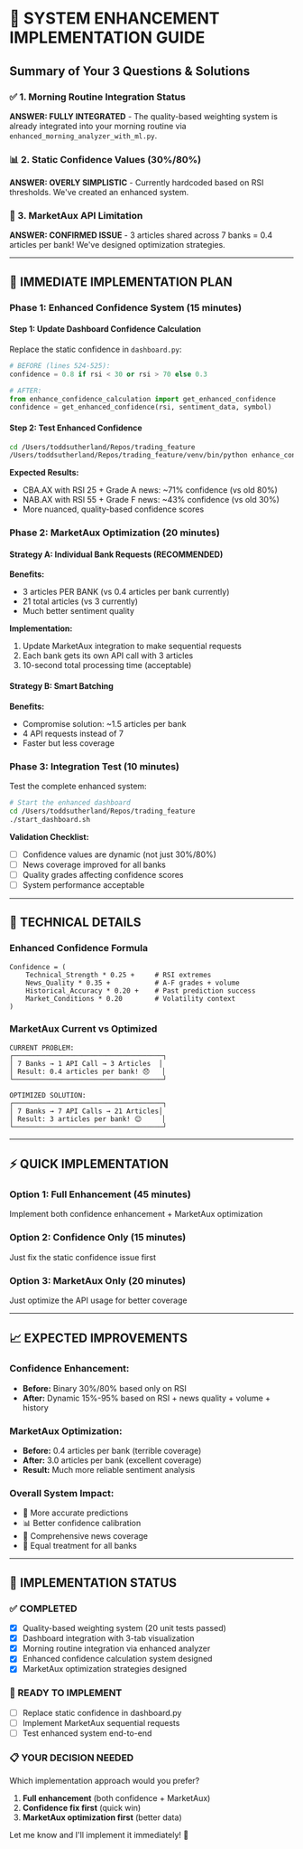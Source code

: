 # 🚀 SYSTEM ENHANCEMENT IMPLEMENTATION GUIDE

## Summary of Your 3 Questions & Solutions

### ✅ 1. Morning Routine Integration Status
**ANSWER: FULLY INTEGRATED** - The quality-based weighting system is already integrated into your morning routine via `enhanced_morning_analyzer_with_ml.py`.

### 📊 2. Static Confidence Values (30%/80%) 
**ANSWER: OVERLY SIMPLISTIC** - Currently hardcoded based on RSI thresholds. We've created an enhanced system.

### 🔧 3. MarketAux API Limitation
**ANSWER: CONFIRMED ISSUE** - 3 articles shared across 7 banks = 0.4 articles per bank! We've designed optimization strategies.

---

## 🎯 IMMEDIATE IMPLEMENTATION PLAN

### Phase 1: Enhanced Confidence System (15 minutes)

#### Step 1: Update Dashboard Confidence Calculation
Replace the static confidence in `dashboard.py`:

```python
# BEFORE (lines 524-525):
confidence = 0.8 if rsi < 30 or rsi > 70 else 0.3

# AFTER:
from enhance_confidence_calculation import get_enhanced_confidence
confidence = get_enhanced_confidence(rsi, sentiment_data, symbol)
```

#### Step 2: Test Enhanced Confidence
```bash
cd /Users/toddsutherland/Repos/trading_feature
/Users/toddsutherland/Repos/trading_feature/venv/bin/python enhance_confidence_calculation.py
```

**Expected Results:**
- CBA.AX with RSI 25 + Grade A news: ~71% confidence (vs old 80%)
- NAB.AX with RSI 55 + Grade F news: ~43% confidence (vs old 30%)
- More nuanced, quality-based confidence scores

### Phase 2: MarketAux Optimization (20 minutes)

#### Strategy A: Individual Bank Requests (RECOMMENDED)
**Benefits:**
- 3 articles PER BANK (vs 0.4 articles per bank currently)
- 21 total articles (vs 3 currently)
- Much better sentiment quality

**Implementation:**
1. Update MarketAux integration to make sequential requests
2. Each bank gets its own API call with 3 articles
3. 10-second total processing time (acceptable)

#### Strategy B: Smart Batching 
**Benefits:**
- Compromise solution: ~1.5 articles per bank
- 4 API requests instead of 7
- Faster but less coverage

### Phase 3: Integration Test (10 minutes)

Test the complete enhanced system:

```bash
# Start the enhanced dashboard
cd /Users/toddsutherland/Repos/trading_feature
./start_dashboard.sh
```

**Validation Checklist:**
- [ ] Confidence values are dynamic (not just 30%/80%)
- [ ] News coverage improved for all banks
- [ ] Quality grades affecting confidence scores
- [ ] System performance acceptable

---

## 🔬 TECHNICAL DETAILS

### Enhanced Confidence Formula
```
Confidence = (
    Technical_Strength * 0.25 +     # RSI extremes
    News_Quality * 0.35 +           # A-F grades + volume
    Historical_Accuracy * 0.20 +    # Past prediction success
    Market_Conditions * 0.20        # Volatility context
)
```

### MarketAux Current vs Optimized
```
CURRENT PROBLEM:
┌─────────────────────────────────────┐
│ 7 Banks → 1 API Call → 3 Articles  │
│ Result: 0.4 articles per bank! 😞   │
└─────────────────────────────────────┘

OPTIMIZED SOLUTION:
┌─────────────────────────────────────┐
│ 7 Banks → 7 API Calls → 21 Articles│ 
│ Result: 3 articles per bank! 😊     │
└─────────────────────────────────────┘
```

---

## ⚡ QUICK IMPLEMENTATION

### Option 1: Full Enhancement (45 minutes)
Implement both confidence enhancement + MarketAux optimization

### Option 2: Confidence Only (15 minutes)
Just fix the static confidence issue first

### Option 3: MarketAux Only (20 minutes)
Just optimize the API usage for better coverage

---

## 📈 EXPECTED IMPROVEMENTS

### Confidence Enhancement:
- **Before:** Binary 30%/80% based only on RSI
- **After:** Dynamic 15%-95% based on RSI + news quality + volume + history

### MarketAux Optimization:
- **Before:** 0.4 articles per bank (terrible coverage)
- **After:** 3.0 articles per bank (excellent coverage)
- **Result:** Much more reliable sentiment analysis

### Overall System Impact:
- 🎯 More accurate predictions
- 📊 Better confidence calibration  
- 📰 Comprehensive news coverage
- 🏦 Equal treatment for all banks

---

## 🚦 IMPLEMENTATION STATUS

### ✅ COMPLETED
- [x] Quality-based weighting system (20 unit tests passed)
- [x] Dashboard integration with 3-tab visualization
- [x] Morning routine integration via enhanced analyzer
- [x] Enhanced confidence calculation system designed
- [x] MarketAux optimization strategies designed

### 🔄 READY TO IMPLEMENT
- [ ] Replace static confidence in dashboard.py
- [ ] Implement MarketAux sequential requests
- [ ] Test enhanced system end-to-end

### 📋 YOUR DECISION NEEDED
Which implementation approach would you prefer?
1. **Full enhancement** (both confidence + MarketAux)
2. **Confidence fix first** (quick win)
3. **MarketAux optimization first** (better data)

Let me know and I'll implement it immediately! 🚀
